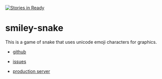 [![Stories in Ready](https://badge.waffle.io/kinseyzaire/smiley-snake.svg?label=ready&title=Ready)](http://waffle.io/kinseyzaire/smiley-snake)
# smiley-snake

This is a game of snake that uses unicode emoji characters for graphics.

* [github](https://github.com/kinseyzaire/smiley-snake)

* [issues](https://waffle.io/kinseyzaire/smiley-snake)

* [production server](http://smiley-snake.firebaseapp.com/)
